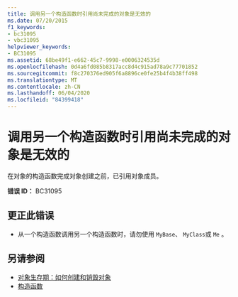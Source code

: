 ```yaml
---
title: 调用另一个构造函数时引用尚未完成的对象是无效的
ms.date: 07/20/2015
f1_keywords:
- bc31095
- vbc31095
helpviewer_keywords:
- BC31095
ms.assetid: 68be49f1-e662-45c7-9998-e0006324535d
ms.openlocfilehash: 0d4a6fd085b8317acc8d4c915ad78a9c77701852
ms.sourcegitcommit: f8c270376ed905f6a8896ce0fe25b4f4b38ff498
ms.translationtype: MT
ms.contentlocale: zh-CN
ms.lasthandoff: 06/04/2020
ms.locfileid: "84399418"
---
```

# <a name="reference-to-object-under-construction-is-not-valid-when-calling-another-constructor"></a>调用另一个构造函数时引用尚未完成的对象是无效的
在对象的构造函数完成对象创建之前，已引用对象成员。  
  
 **错误 ID：** BC31095  
  
## <a name="to-correct-this-error"></a>更正此错误  
  
- 从一个构造函数调用另一个构造函数时，请勿使用 `MyBase`、 `MyClass`或 `Me` 。  
  
## <a name="see-also"></a>另请参阅

- [对象生存期：如何创建和销毁对象](../programming-guide/language-features/objects-and-classes/object-lifetime-how-objects-are-created-and-destroyed.md)
- [构造函数](../programming-guide/concepts/object-oriented-programming.md#constructors)
